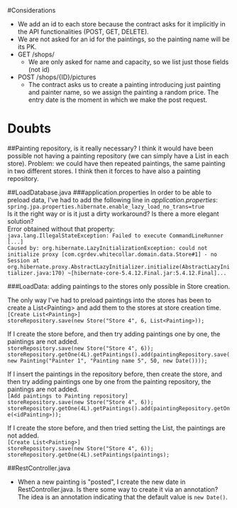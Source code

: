 #Considerations
  - We add an id to each store because the contract asks for it implicitly in the API functionalities (POST, GET, DELETE).
  - We are not asked for an id for the paintings, so the painting name will be its PK.
  - GET /shops/
    - We are only asked for name and capacity, so we list just those fields (not id)
  - POST /shops/{ID}/pictures
    - The contract asks us to create a painting introducing just painting and painter name, so we assign the painting a random price. The entry date is the moment in which we make the post request.
    
# Doubts
##Painting repository, is it really necessary?
I think it would have been possible not having a painting repository (we can simply have a List<Painting> in each store). Problem: we could have then repeated paintings, the same painting in two different stores. I think then it forces to have also a painting repository.

##LoadDatabase.java
###application.properties
In order to be able to preload data, I've had to add the following line in *application.properties*:
`spring.jpa.properties.hibernate.enable_lazy_load_no_trans=true`  
Is it the right way or is it just a dirty workaround? Is there a more elegant solution?  
Error obtained without that property:  
`java.lang.IllegalStateException: Failed to execute CommandLineRunner
[...]`    
`Caused by: org.hibernate.LazyInitializationException: could not initialize proxy [com.cgrdev.whitecollar.domain.data.Store#1] - no Session
	at org.hibernate.proxy.AbstractLazyInitializer.initialize(AbstractLazyInitializer.java:170) ~[hibernate-core-5.4.12.Final.jar:5.4.12.Final]...`

###LoadData: adding paintings to the stores only possible in Store creation.

The only way I've had to preload paintings into the stores has been to create a List\<Painting> and add them to the stores at store creation time.  
  `[Create List<Painting>]`  
  `storeRepository.save(new Store("Store 4", 6, List<Painting>));`
  
If I create the store before, and then try adding paintings one by one, the paintings are not added.  
  `storeRepository.save(new Store("Store 4", 6));`  
  `storeRepository.getOne(4L).getPaintings().add(paintingRepository.save(new Painting("Painter 1", "Painting name 5", 50, new Date())));`

If I insert the paintings in the repository before, then create the store, and then try adding paintings one by one from the painting repository, the paintings are not added.  
  `[Add paintings to Painting repository]`  
  `storeRepository.save(new Store("Store 4", 6));`  
  `storeRepository.getOne(4L).getPaintings().add(paintingRepository.getOne(<idPainting>));`
  
If I create the store before, and then tried setting the List<Painting>, the paintings are not added.  
  `[Create List<Painting>]`  
  `storeRepository.save(new Store("Store 4", 6));`  
  `storeRepository.getOne(4L).setPaintings(paintings);`

##RestController.java

  - When a new painting is "posted", I create the new date in RestController.java. Is there some way to create it via an annotation? The idea is an annotation indicating that the default value is `new Date()`. 
    